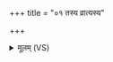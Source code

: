 +++
title = "०१ तस्य व्रात्यस्य"

+++
<details><summary>मूलम् (VS)</summary>

तस्य॒व्रात्य॑स्य ॥
</details>